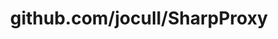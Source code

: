 ---
layout: post
title: github.com/jocull/SharpProxy
categories: link
tags: [انگلیسی, گیت‌هاب, برنامه‌نویسی]
---